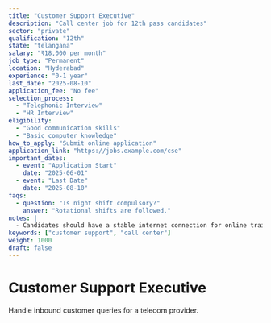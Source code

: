 ```yaml
---
title: "Customer Support Executive"
description: "Call center job for 12th pass candidates"
sector: "private"
qualification: "12th"
state: "telangana"
salary: "₹18,000 per month"
job_type: "Permanent"
location: "Hyderabad"
experience: "0-1 year"
last_date: "2025-08-10"
application_fee: "No fee"
selection_process:
  - "Telephonic Interview"
  - "HR Interview"
eligibility:
  - "Good communication skills"
  - "Basic computer knowledge"
how_to_apply: "Submit online application"
application_link: "https://jobs.example.com/cse"
important_dates:
  - event: "Application Start"
    date: "2025-06-01"
  - event: "Last Date"
    date: "2025-08-10"
faqs:
  - question: "Is night shift compulsory?"
    answer: "Rotational shifts are followed."
notes: |
  - Candidates should have a stable internet connection for online training
keywords: ["customer support", "call center"]
weight: 1000
draft: false
---
```


# Customer Support Executive

Handle inbound customer queries for a telecom provider.
